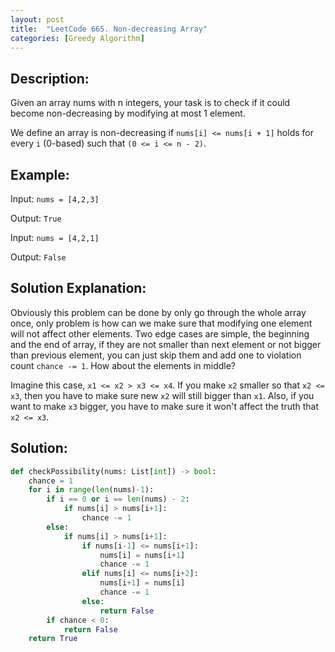 ```yaml
---
layout: post
title:  "LeetCode 665. Non-decreasing Array"
categories: [Greedy Algorithm]
---
```

## Description:
Given an array nums with n integers, your task is to check if it could become non-decreasing by modifying at most 1 element.

We define an array is non-decreasing if `nums[i] <= nums[i + 1]` holds for every `i` (0-based) such that `(0 <= i <= n - 2)`.

## Example:
Input: `nums = [4,2,3]`

Output: `True`

Input: `nums = [4,2,1]`

Output: `False`

## Solution Explanation:
Obviously this problem can be done by only go through the whole array once, only problem is how can we make sure that modifying one element will not affect other elements. Two edge cases are simple, the beginning and the end of array, if they are not smaller than next element or not bigger than previous element, you can just skip them and add one to violation count `chance -= 1`. How about the elements in middle? 

Imagine this case, `x1 <= x2 > x3 <= x4`. If you make `x2` smaller so that `x2 <= x3`, then you have to make sure new `x2` will still bigger than `x1`. Also, if you want to make `x3` bigger, you have to make sure it won't affect the truth that `x2 <= x3`.

## Solution:
```python
def checkPossibility(nums: List[int]) -> bool:
    chance = 1
    for i in range(len(nums)-1):
        if i == 0 or i == len(nums) - 2:
            if nums[i] > nums[i+1]:
                chance -= 1
        else:
            if nums[i] > nums[i+1]:
                if nums[i-1] <= nums[i+1]:
                    nums[i] = nums[i+1]
                    chance -= 1
                elif nums[i] <= nums[i+2]:
                    nums[i+1] = nums[i]
                    chance -= 1
                else:
                    return False
        if chance < 0:
            return False
    return True
```
